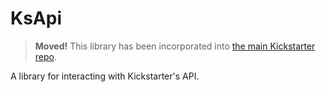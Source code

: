 # KsApi

> **Moved!** This library has been incorporated into [the main Kickstarter repo](https://github.com/kickstarter/ios-oss).

A library for interacting with Kickstarter's API.
